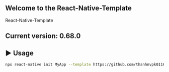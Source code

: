 ## Welcome to the React-Native-Template
React-Native-Template

## Current version: 0.68.0

## :arrow_forward: Usage

```sh
npx react-native init MyApp --template https://github.com/thanhnvpk01168/React-Native-Template.git
```